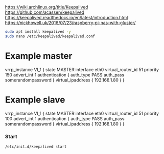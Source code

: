 https://wiki.archlinux.org/title/Keepalived
https://github.com/acassen/keepalived
https://keepalived.readthedocs.io/en/latest/introduction.html
https://nickhowell.uk/2016/07/23/raspberry-pi-nas-with-gluster/

```bash
sudo apt install keepalived -y
sudo nano /etc/keepalived/keepalived.conf
```

# Example master
vrrp_instance VI_1 {
        state MASTER
        interface eth0
        virtual_router_id 51
        priority 150
        advert_int 1
        authentication {
                auth_type PASS
                auth_pass somerandompassword
        }
        virtual_ipaddress {
                192.168.1.80
        }
}

# Example slave
vrrp_instance VI_1 {
        state MASTER
        interface eth0
        virtual_router_id 51
        priority 100
        advert_int 1
        authentication {
                auth_type PASS
                auth_pass somerandompassword
        }
        virtual_ipaddress {
                192.168.1.80
        }
}

### Start
```bash
/etc/init.d/keepalived start
```